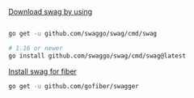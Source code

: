
[Download swag by using](https://github.com/swaggo/swag)

```bash

go get -u github.com/swaggo/swag/cmd/swag

# 1.16 or newer
go install github.com/swaggo/swag/cmd/swag@latest

```

[Install swag for fiber](https://github.com/gofiber/swagger)

```bash
go get -u github.com/gofiber/swagger
```
